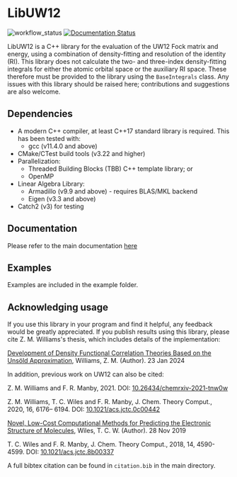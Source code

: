 # LibUW12

![workflow_status](https://github.com/zwill22/libuw12/actions/workflows/cmake-ubuntu.yml/badge.svg)
[![Documentation Status](https://readthedocs.org/projects/libuw12/badge/?version=latest)](https://libuw12.readthedocs.io/en/latest/?badge=latest)

LibUW12 is a C++ library for the evaluation of the UW12 Fock matrix and energy, using a combination of density-fitting
and resolution of the identity (RI). This library does not calculate the two- and three-index density-fitting
integrals for either the atomic orbital space or the auxiliary RI space. These therefore must be provided to the 
library using the `BaseIntegrals` class.
Any issues with this library should be raised here; contributions and suggestions are also welcome.

## Dependencies

- A modern C++ compiler, at least C++17 standard library is required. This has been tested with:
    * gcc (v11.4.0 and above)
- CMake/CTest build tools (v3.22 and higher)
- Parallelization:
    * Threaded Building Blocks (TBB) C++ template library; or
    * OpenMP
- Linear Algebra Library:
    * Armadillo (v9.9 and above) - requires BLAS/MKL backend
    * Eigen (v3.3 and above)
- Catch2 (v3) for testing

## Documentation

Please refer to the main documentation [here](http://libuw12.readthedocs.io/)

## Examples

Examples are included in the example folder.

## Acknowledging usage

If you use this library in your program and find it helpful, any feedback would be greatly appreciated.
If you publish results using this library, please cite Z. M. Williams's thesis, which includes details of the
implementation:

[Development of Density Functional Correlation Theories Based on the Unsöld Approximation](https://hdl.handle.net/1983/1584f2c3-21a7-4162-abdc-3aca04e7bfd2),
Williams, Z. M. (Author). 23 Jan 2024 

In addition, previous work on UW12 can also be cited:

Z. M. Williams and F. R. Manby, 2021. DOI: [10.26434/chemrxiv-2021-tnw0w](https://doi.org/10.26434/chemrxiv-2021-tnw0w)

Z. M. Williams, T. C. Wiles and F. R. Manby, J. Chem. Theory Comput., 2020, 16, 6176– 6194. DOI: [10.1021/acs.jctc.0c00442](https://doi.org/10.1021/acs.jctc.0c00442)

[Novel, Low-Cost Computational Methods for Predicting the Electronic Structure of Molecules](https://hdl.handle.net/1983/79d98b4e-05f2-44a7-b6e8-d29bec4a8c73),
Wiles, T. C. W. (Author). 28 Nov 2019

T. C. Wiles and F. R. Manby, J. Chem. Theory Comput., 2018, 14, 4590-4599. DOI: [10.1021/acs.jctc.8b00337](https://doi.org/10.1021/acs.jctc.8b00337)

A full bibtex citation can be found in `citation.bib` in the main directory.
